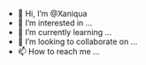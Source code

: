 - 👋 Hi, I’m @Xaniqua
- 👀 I’m interested in ...
- 🌱 I’m currently learning ...
- 💞️ I’m looking to collaborate on ...
- 📫 How to reach me ...

<!---
Xaniqua/Xaniqua is a ✨ special ✨ repository because its `README.md` (this file) appears on your GitHub profile.
You can click the Preview link to take a look at your changes.
--->
